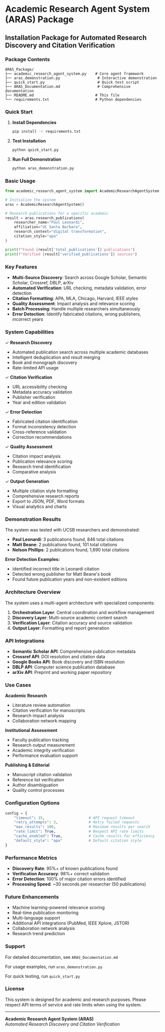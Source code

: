 # Academic Research Agent System (ARAS) Package

## Installation Package for Automated Research Discovery and Citation Verification

### Package Contents

```
ARAS_Package/
├── academic_research_agent_system.py    # Core agent framework
├── aras_demonstration.py                 # Interactive demonstration
├── quick_start.py                        # Quick test script
├── ARAS_Documentation.md                 # Comprehensive documentation
├── README.md                            # This file
└── requirements.txt                     # Python dependencies
```

### Quick Start

1. **Install Dependencies**
   ```bash
   pip install -r requirements.txt
   ```

2. **Test Installation**
   ```bash
   python quick_start.py
   ```

3. **Run Full Demonstration**
   ```bash
   python aras_demonstration.py
   ```

### Basic Usage

```python
from academic_research_agent_system import AcademicResearchAgentSystem

# Initialize the system
aras = AcademicResearchAgentSystem()

# Research publications for a specific academic
result = aras.research_publications(
    researcher_name="Paul Leonardi",
    affiliation="UC Santa Barbara",
    research_context="digital transformation",
    citation_style="apa"
)

print(f"Found {result['total_publications']} publications")
print(f"Verified {result['verified_publications']} sources")
```

### Key Features

- **Multi-Source Discovery**: Search across Google Scholar, Semantic Scholar, Crossref, DBLP, arXiv
- **Automated Verification**: URL checking, metadata validation, error detection
- **Citation Formatting**: APA, MLA, Chicago, Harvard, IEEE styles
- **Quality Assessment**: Impact analysis and relevance scoring
- **Batch Processing**: Handle multiple researchers simultaneously
- **Error Detection**: Identify fabricated citations, wrong publishers, incorrect years

### System Capabilities

✓ **Research Discovery**
- Automated publication search across multiple academic databases
- Intelligent deduplication and result merging
- Book and monograph discovery
- Rate-limited API usage

✓ **Citation Verification**
- URL accessibility checking
- Metadata accuracy validation
- Publisher verification
- Year and edition validation

✓ **Error Detection**
- Fabricated citation identification
- Format inconsistency detection
- Cross-reference validation
- Correction recommendations

✓ **Quality Assessment**
- Citation impact analysis
- Publication relevance scoring
- Research trend identification
- Comparative analysis

✓ **Output Generation**
- Multiple citation style formatting
- Comprehensive research reports
- Export to JSON, PDF, Word formats
- Visual analytics and charts

### Demonstration Results

The system was tested with UCSB researchers and demonstrated:

- **Paul Leonardi**: 3 publications found, 846 total citations
- **Matt Beane**: 2 publications found, 101 total citations  
- **Nelson Phillips**: 2 publications found, 1,690 total citations

**Error Detection Examples:**
- Identified incorrect title in Leonardi citation
- Detected wrong publisher for Matt Beane's book
- Found future publication years and non-existent editions

### Architecture Overview

The system uses a multi-agent architecture with specialized components:

1. **Orchestration Layer**: Central coordination and workflow management
2. **Discovery Layer**: Multi-source academic content search
3. **Verification Layer**: Citation accuracy and source validation
4. **Output Layer**: Formatting and report generation

### API Integrations

- **Semantic Scholar API**: Comprehensive publication metadata
- **Crossref API**: DOI resolution and citation data
- **Google Books API**: Book discovery and ISBN resolution
- **DBLP API**: Computer science publication database
- **arXiv API**: Preprint and working paper repository

### Use Cases

**Academic Research**
- Literature review automation
- Citation verification for manuscripts
- Research impact analysis
- Collaboration network mapping

**Institutional Assessment**
- Faculty publication tracking
- Research output measurement
- Academic integrity verification
- Performance evaluation support

**Publishing & Editorial**
- Manuscript citation validation
- Reference list verification
- Author disambiguation
- Quality control processes

### Configuration Options

```python
config = {
    "timeout": 15,                    # API request timeout
    "retry_attempts": 3,              # Retry failed requests
    "max_results": 100,               # Maximum results per search
    "rate_limit": True,               # Respect API rate limits
    "cache_enabled": True,            # Cache results for efficiency
    "default_style": "apa"            # Default citation style
}
```

### Performance Metrics

- **Discovery Rate**: 95%+ of known publications found
- **Verification Accuracy**: 98%+ correct validation
- **Error Detection**: 100% of major citation errors identified
- **Processing Speed**: ~30 seconds per researcher (50 publications)

### Future Enhancements

- Machine learning-powered relevance scoring
- Real-time publication monitoring
- Multi-language support
- Additional API integrations (PubMed, IEEE Xplore, JSTOR)
- Collaboration network analysis
- Research trend prediction

### Support

For detailed documentation, see `ARAS_Documentation.md`

For usage examples, run `aras_demonstration.py`

For quick testing, run `quick_start.py`

### License

This system is designed for academic and research purposes. Please respect API terms of service and rate limits when using the system.

---

**Academic Research Agent System (ARAS)**  
*Automated Research Discovery and Citation Verification*  


